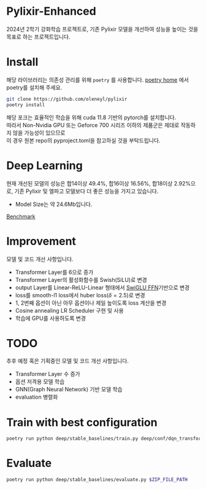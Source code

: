 Pylixir-Enhanced
============
2024년 2학기 강화학습 프로젝트로, 기존 Pylixir 모델을 개선하여 성능을 높이는 것을 목표로 하는 프로젝트입니다.

Install
=========

해당 라이브러리는 의존성 관리를 위해 `poetry` 를 사용합니다. 
[poetry home](https://python-poetry.org/docs/) 에서 poetry를 설치해 주세요.

```bash
git clone https://github.com/oleneyl/pylixir
poetry install
```
해당 포크는 효율적인 학습을 위해 cuda 11.8 기반의 pytorch를 설치합니다.\
따라서 Non-Nvidia GPU 또는 Geforce 700 시리즈 이하의 제품군은 제대로 작동하지 않을 가능성이 있으므로\
이 경우 원본 repo의 pyproject.toml을 참고하실 것을 부탁드립니다.


Deep Learning
==============

현재 개선된 모델의 성능은 합14이상 49.4%, 합16이상 16.56%, 합18이상 2.92%으로, 기존 Pylixir 및 엘파고 모델보다 더 좋은 성능을 가지고 있습니다.
- Model Size는 약 24.6Mb입니다.

[Benchmark](benchmark.md)

Improvement
============
모델 및 코드 개선 사항입니다.
- Transformer Layer를 6으로 증가
- Transformer Layer의 활성화함수를 Swish(SiLU)로 변경
- output Layer를 Linear-ReLU-Linear 형태에서 [SwiGLU FFN](https://arxiv.org/pdf/2002.05202)기반으로 변경
- loss를 smooth-l1 loss에서 huber loss($\delta=2.5$)로 변경
- 1, 2번째 옵션이 아닌 아무 옵션이나 제일 높이도록 loss 계산을 변경
- Cosine annealing LR Scheduler 구현 및 사용
- 학습에 GPU를 사용하도록 변경

TODO
===========
추후 예정 혹은 기획중인 모델 및 코드 개선 사항입니다.
- Transformer Layer 수 증가
- 옵션 저격용 모델 학습
- GNN(Graph Neural Network) 기반 모델 학습
- evaluation 병렬화

Train with best configuration
===========

```sh
poetry run python deep/stable_baselines/train.py deep/conf/dqn_transformer.yaml
```

Evaluate
===========
```sh
poetry run python deep/stable_baselines/evaluate.py $ZIP_FILE_PATH
```


